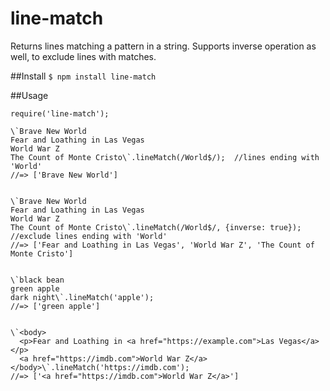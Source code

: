 # line-match

Returns lines matching a pattern in a string. Supports inverse operation as well, to exclude lines with matches.

##Install
`$ npm install line-match`

##Usage

```
require('line-match');

\`Brave New World
Fear and Loathing in Las Vegas
World War Z
The Count of Monte Cristo\`.lineMatch(/World$/);  //lines ending with 'World'
//=> ['Brave New World']


\`Brave New World
Fear and Loathing in Las Vegas
World War Z
The Count of Monte Cristo\`.lineMatch(/World$/, {inverse: true});  //exclude lines ending with 'World'
//=> ['Fear and Loathing in Las Vegas', 'World War Z', 'The Count of Monte Cristo']


\`black bean
green apple
dark night\`.lineMatch('apple');
//=> ['green apple']


\`<body>
  <p>Fear and Loathing in <a href="https://example.com">Las Vegas</a></p>
  <a href="https://imdb.com">World War Z</a>
</body>\`.lineMatch('https://imdb.com');
//=> ['<a href="https://imdb.com">World War Z</a>']
```
